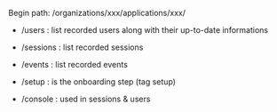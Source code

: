 Begin path: /organizations/xxx/applications/xxx/

 - /users : list recorded users along with their up-to-date informations
 - /sessions : list recorded sessions
 
 - /events : list recorded events
 - /setup : is the onboarding step (tag setup)

- /console : used in sessions & users
